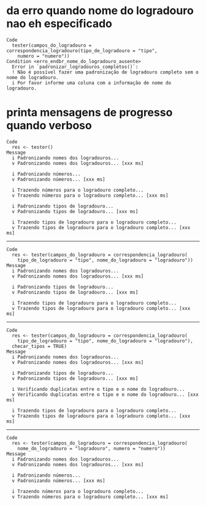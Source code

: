 # da erro quando nome do logradouro nao eh especificado

    Code
      tester(campos_do_logradouro = correspondencia_logradouro(tipo_de_logradouro = "tipo",
        numero = "numero"))
    Condition <erro_endbr_nome_do_logradouro_ausente>
      Error in `padronizar_logradouros_completos()`:
      ! Não é possível fazer uma padronização de logradouro completo sem o nome do logradouro.
      i Por favor informe uma coluna com a informação de nome do logradouro.

# printa mensagens de progresso quando verboso

    Code
      res <- tester()
    Message
      i Padronizando nomes dos logradouros...
      v Padronizando nomes dos logradouros... [xxx ms]
      
      i Padronizando números...
      v Padronizando números... [xxx ms]
      
      i Trazendo números para o logradouro completo...
      v Trazendo números para o logradouro completo... [xxx ms]
      
      i Padronizando tipos de logradouro...
      v Padronizando tipos de logradouro... [xxx ms]
      
      i Trazendo tipos de logradouro para o logradouro completo...
      v Trazendo tipos de logradouro para o logradouro completo... [xxx ms]
      

---

    Code
      res <- tester(campos_do_logradouro = correspondencia_logradouro(
        tipo_de_logradouro = "tipo", nome_do_logradouro = "logradouro"))
    Message
      i Padronizando nomes dos logradouros...
      v Padronizando nomes dos logradouros... [xxx ms]
      
      i Padronizando tipos de logradouro...
      v Padronizando tipos de logradouro... [xxx ms]
      
      i Trazendo tipos de logradouro para o logradouro completo...
      v Trazendo tipos de logradouro para o logradouro completo... [xxx ms]
      

---

    Code
      res <- tester(campos_do_logradouro = correspondencia_logradouro(
        tipo_de_logradouro = "tipo", nome_do_logradouro = "logradouro"),
      checar_tipos = TRUE)
    Message
      i Padronizando nomes dos logradouros...
      v Padronizando nomes dos logradouros... [xxx ms]
      
      i Padronizando tipos de logradouro...
      v Padronizando tipos de logradouro... [xxx ms]
      
      i Verificando duplicatas entre o tipo e o nome do logradouro...
      v Verificando duplicatas entre o tipo e o nome do logradouro... [xxx ms]
      
      i Trazendo tipos de logradouro para o logradouro completo...
      v Trazendo tipos de logradouro para o logradouro completo... [xxx ms]
      

---

    Code
      res <- tester(campos_do_logradouro = correspondencia_logradouro(
        nome_do_logradouro = "logradouro", numero = "numero"))
    Message
      i Padronizando nomes dos logradouros...
      v Padronizando nomes dos logradouros... [xxx ms]
      
      i Padronizando números...
      v Padronizando números... [xxx ms]
      
      i Trazendo números para o logradouro completo...
      v Trazendo números para o logradouro completo... [xxx ms]
      

